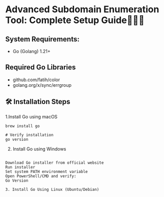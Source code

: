 # **Advanced Subdomain Enumeration Tool: Complete Setup Guide🕵️‍♂️🌐**

## System Requirements:

- Go (Golang) 1.21+



## Required Go Libraries

- github.com/fatih/color
- golang.org/x/sync/errgroup

## 🛠 Installation Steps

1.Install Go using macOS





``` # Using Homebrew
brew install go

# Verify installation
go version
```

2. Install Go using Windows
``` 

Download Go installer from official website
Run installer
Set system PATH environment variable
Open PowerShell/CMD and verify:
Go Version

3. Install Go Using Linux (Ubuntu/Debian)
```










